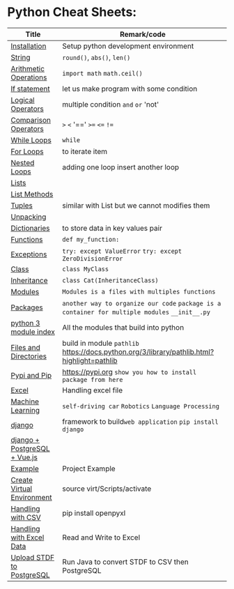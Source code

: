 # Python Cheat Sheets:
| Title    | Remark/code  |
| -------------| -----|
| [Installation](https://github.com/potatoscript/python/wiki/Installation) | Setup python development environment  |
| [String](https://github.com/potatoscript/python/wiki/String) | `round()`, `abs()`, `len()`  |
| [Arithmetic Operations](https://github.com/potatoscript/python/wiki/Arithmetic-Operations) | `import math` `math.ceil()`  |
| [If statement](https://github.com/potatoscript/python/wiki/If-Statement) | let us make program with some condition |
| [Logical Operators](https://github.com/potatoscript/python/wiki/Logical-Operators)| multiple condition `and` `or` 'not' |
| [Comparison Operators](https://github.com/potatoscript/python/wiki/Comparison-Operators)| `>` `<` '=='  `>=` `<=` `!=`|
| [While Loops](https://github.com/potatoscript/python/wiki/While-Loops)| `while`|
| [For Loops](https://github.com/potatoscript/python/wiki/For-Loops)| to iterate item |
| [Nested Loops](https://github.com/potatoscript/python/wiki/Nested-Loops)| adding one loop insert another loop |
| [Lists](https://github.com/potatoscript/python/wiki/Lists)|  |
| [List Methods](https://github.com/potatoscript/python/wiki/List-Methods)|  |
| [Tuples](https://github.com/potatoscript/python/wiki/Tuples)| similar with List but we cannot modifies them |
| [Unpacking](https://github.com/potatoscript/python/wiki/Unpacking)|  |
| [Dictionaries](https://github.com/potatoscript/python/wiki/Dictionaries)| to store data in key values pair |
| [Functions](https://github.com/potatoscript/python/wiki/Functions)| `def my_function:` |
| [Exceptions](https://github.com/potatoscript/python/wiki/Exceptions)| `try: except ValueError` `try: except ZeroDivisionError` |
| [Class](https://github.com/potatoscript/python/wiki/Class)| `class MyClass` |
| [Inheritance](https://github.com/potatoscript/python/wiki/Inheritance)| `class Cat(InheritanceClass)` |
| [Modules](https://github.com/potatoscript/python/wiki/Modules)| `Modules is a files with multiples functions` |
| [Packages](https://github.com/potatoscript/python/wiki/Packages)| `another way to organize our code` `package is a container for multiple modules` `__init__.py`|
| [python 3 module index](https://docs.python.org/3/py-modindex.html)| All the modules that build into python|
| [Files and Directories](https://github.com/potatoscript/python/wiki/Files-Directories)| build in module `pathlib` https://docs.python.org/3/library/pathlib.html?highlight=pathlib|
| [Pypi and Pip](https://github.com/potatoscript/python/wiki/Pypi-Pip)| https://pypi.org `show you how to install package from here` |
| [Excel](https://github.com/potatoscript/python/wiki/Excel)| Handling excel file |
| [Machine Learning](https://github.com/potatoscript/python/wiki/Machine-Learning)| `self-driving car` `Robotics` `Language Processing` |
| [django](https://github.com/potatoscript/python/wiki/django)| framework to build`web application` `pip install django` |
| [django + PostgreSQL + Vue.js](https://github.com/potatoscript/python/wiki/django-postgresql-vuejs)|  |
| [Example](https://github.com/potatoscript/python/wiki/Example)| Project Example|
| [Create Virtual Environment](https://github.com/potatoscript/python/wiki/Create-Virtual-Environment)|source virt/Scripts/activate |
| [Handling with CSV](https://github.com/potatoscript/python/wiki/Writing-CSV)|pip install openpyxl |
| [Handling with Excel Data](https://github.com/potatoscript/python/wiki/Excel-Data)| Read and Write to Excel|
| [Upload STDF to PostgreSQL](https://github.com/potatoscript/python/wiki/STDF-to-PostgreSQL)| Run Java to convert STDF to CSV then PostgreSQL|


